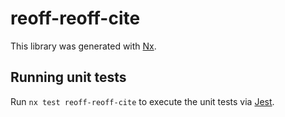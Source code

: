 # reoff-reoff-cite

This library was generated with [Nx](https://nx.dev).

## Running unit tests

Run `nx test reoff-reoff-cite` to execute the unit tests via [Jest](https://jestjs.io).
